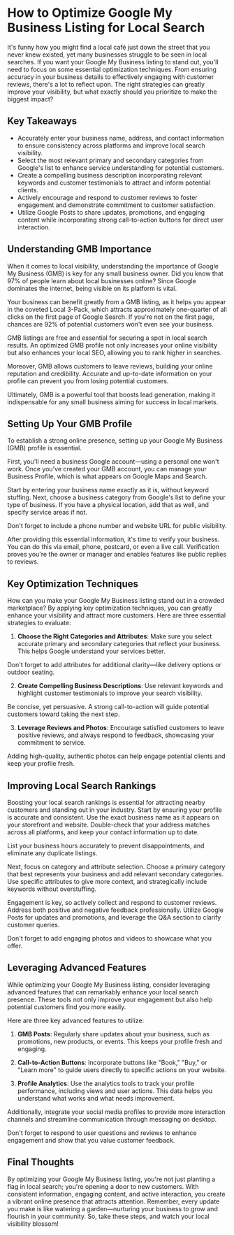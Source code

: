 # How to Optimize Google My Business Listing for Local Search

It's funny how you might find a local café just down the street that you never knew existed, yet many businesses struggle to be seen in local searches. If you want your Google My Business listing to stand out, you'll need to focus on some essential optimization techniques. From ensuring accuracy in your business details to effectively engaging with customer reviews, there's a lot to reflect upon. The right strategies can greatly improve your visibility, but what exactly should you prioritize to make the biggest impact?

## Key Takeaways

- Accurately enter your business name, address, and contact information to ensure consistency across platforms and improve local search visibility.
- Select the most relevant primary and secondary categories from Google's list to enhance service understanding for potential customers.
- Create a compelling business description incorporating relevant keywords and customer testimonials to attract and inform potential clients.
- Actively encourage and respond to customer reviews to foster engagement and demonstrate commitment to customer satisfaction.
- Utilize Google Posts to share updates, promotions, and engaging content while incorporating strong call-to-action buttons for direct user interaction.

## Understanding GMB Importance

When it comes to local visibility, understanding the importance of Google My Business (GMB) is key for any small business owner. Did you know that 97% of people learn about local businesses online? Since Google dominates the internet, being visible on its platform is vital.

Your business can benefit greatly from a GMB listing, as it helps you appear in the coveted Local 3-Pack, which attracts approximately one-quarter of all clicks on the first page of Google Search. If you're not on the first page, chances are 92% of potential customers won't even see your business.

GMB listings are free and essential for securing a spot in local search results. An optimized GMB profile not only increases your online visibility but also enhances your local SEO, allowing you to rank higher in searches.

Moreover, GMB allows customers to leave reviews, building your online reputation and credibility. Accurate and up-to-date information on your profile can prevent you from losing potential customers.

Ultimately, GMB is a powerful tool that boosts lead generation, making it indispensable for any small business aiming for success in local markets.

## Setting Up Your GMB Profile

To establish a strong online presence, setting up your Google My Business (GMB) profile is essential.

First, you'll need a business Google account—using a personal one won't work. Once you've created your GMB account, you can manage your Business Profile, which is what appears on Google Maps and Search.

Start by entering your business name exactly as it is, without keyword stuffing. Next, choose a business category from Google's list to define your type of business. If you have a physical location, add that as well, and specify service areas if not.

Don't forget to include a phone number and website URL for public visibility.

After providing this essential information, it's time to verify your business. You can do this via email, phone, postcard, or even a live call. Verification proves you're the owner or manager and enables features like public replies to reviews.

## Key Optimization Techniques

How can you make your Google My Business listing stand out in a crowded marketplace? By applying key optimization techniques, you can greatly enhance your visibility and attract more customers. Here are three essential strategies to evaluate:

1. **Choose the Right Categories and Attributes**: Make sure you select accurate primary and secondary categories that reflect your business. This helps Google understand your services better.

Don't forget to add attributes for additional clarity—like delivery options or outdoor seating.

2. **Create Compelling Business Descriptions**: Use relevant keywords and highlight customer testimonials to improve your search visibility.

Be concise, yet persuasive. A strong call-to-action will guide potential customers toward taking the next step.

3. **Leverage Reviews and Photos**: Encourage satisfied customers to leave positive reviews, and always respond to feedback, showcasing your commitment to service.

Adding high-quality, authentic photos can help engage potential clients and keep your profile fresh.

## Improving Local Search Rankings

Boosting your local search rankings is essential for attracting nearby customers and standing out in your industry. Start by ensuring your profile is accurate and consistent. Use the exact business name as it appears on your storefront and website. Double-check that your address matches across all platforms, and keep your contact information up to date.

List your business hours accurately to prevent disappointments, and eliminate any duplicate listings.

Next, focus on category and attribute selection. Choose a primary category that best represents your business and add relevant secondary categories. Use specific attributes to give more context, and strategically include keywords without overstuffing.

Engagement is key, so actively collect and respond to customer reviews. Address both positive and negative feedback professionally. Utilize Google Posts for updates and promotions, and leverage the Q&A section to clarify customer queries.

Don't forget to add engaging photos and videos to showcase what you offer.

## Leveraging Advanced Features

While optimizing your Google My Business listing, consider leveraging advanced features that can remarkably enhance your local search presence. These tools not only improve your engagement but also help potential customers find you more easily.

Here are three key advanced features to utilize:

1. **GMB Posts**: Regularly share updates about your business, such as promotions, new products, or events. This keeps your profile fresh and engaging.

2. **Call-to-Action Buttons**: Incorporate buttons like "Book," "Buy," or "Learn more" to guide users directly to specific actions on your website.

3. **Profile Analytics**: Use the analytics tools to track your profile performance, including views and user actions. This data helps you understand what works and what needs improvement.

Additionally, integrate your social media profiles to provide more interaction channels and streamline communication through messaging on desktop.

Don't forget to respond to user questions and reviews to enhance engagement and show that you value customer feedback.

## Final Thoughts

By optimizing your Google My Business listing, you're not just planting a flag in local search; you're opening a door to new customers. With consistent information, engaging content, and active interaction, you create a vibrant online presence that attracts attention. Remember, every update you make is like watering a garden—nurturing your business to grow and flourish in your community. So, take these steps, and watch your local visibility blossom!